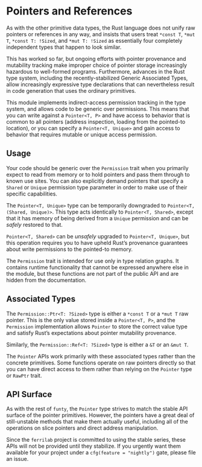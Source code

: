 # Pointers and References

As with the other primitive data types, the Rust language does not unify raw
pointers or references in any way, and insists that users treat `*const T`,
`*mut T`, `*const T: !Sized`, and `*mut T: !Sized` as essentially four
completely independent types that happen to look similar.

This has worked so far, but ongoing efforts with pointer provenance and
mutability tracking make improper choice of pointer storage increasingly
hazardous to well-formed programs. Furthermore, advances in the Rust type
system, including the recently-stabilized Generic Associated Types, allow
increasingly expressive type declarations that can nevertheless result in code
generation that uses the ordinary primitives.

This module implements indirect-access permission tracking in the type system,
and allows code to be generic over permissions. This means that you can write
against a `Pointer<T, P>` and have access to behavior that is common to all
pointers (address inspection, loading from the pointed-to location), or you can
specify a `Pointer<T, Unique>` and gain access to behavior that requires mutable
or unique access permission.

## Usage

Your code should be generic over the `Permission` trait when you primarily
expect to read from memory or to hold pointers and pass them through to known
use sites. You can also explicitly demand pointers that specify a `Shared` or
`Unique` permission type parameter in order to make use of their specific
capabilities.

The `Pointer<T, Unique>` type can be temporarily downgraded to
`Pointer<T, (Shared, Unique)>`. This type acts identically to
`Pointer<T, Shared>`, except that it has memory of being derived from a `Unique`
permission and can be *safely* restored to that.

`Pointer<T, Shared>` can be *unsafely* upgraded to `Pointer<T, Unique>`, but
this operation requires you to have upheld Rust’s provenance guarantees about
write permissions to the pointed-to memory.

The `Permission` trait is intended for use only in type relation graphs. It
contains runtime functionality that cannot be expressed anywhere else in the
module, but these functions are not part of the public API and are hidden from
the documentation.

## Associated Types

The `Permission::Ptr<T: ?Sized>` type is either a `*const T` or a `*mut T` raw
pointer. This is the only value stored inside a `Pointer<T, P>`, and the
`Permission` implementation allows `Pointer` to store the correct value type and
satisfy Rust’s expectations about pointer mutability provenance.

Similarly, the `Permission::Ref<T: ?Sized>` type is either a `&T` or an
`&mut T`.

The `Pointer` APIs work primarily with these associated types rather than the
concrete primitives. Some functions operate on raw pointers directly so that you
can have direct access to them rather than relying on the `Pointer` type or
`RawPtr` trait.

## API Surface

As with the rest of `funty`, the `Pointer` type strives to match the stable API
surface of the pointer primitives. However, the pointers have a great deal of
still-unstable methods that make them actually useful, including all of the
operations on slice pointers and direct address manipulation.

Since the `ferrilab` project is committed to using the stable series, these
APIs will not be provided until they stabilize. If you urgently want them
available for your project under a `cfg(feature = "nightly")` gate, please file
an issue.
